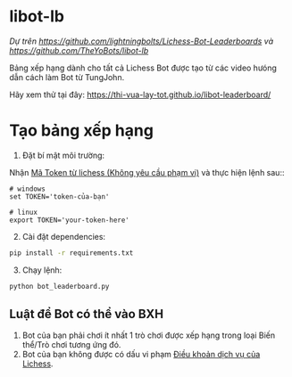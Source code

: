 # libot-lb
*Dự trên https://github.com/lightningbolts/Lichess-Bot-Leaderboards và https://github.com/TheYoBots/libot-lb*

Bảng xếp hạng dành cho tất cả Lichess Bot được tạo từ các video hưóng dẫn cách làm Bot từ TungJohn.

Hãy xem thử tại đây: https://thi-vua-lay-tot.github.io/libot-leaderboard/

# Tạo bảng xếp hạng
1. Đặt bí mật môi trường:

Nhận [Mã Token từ lichess (Không yêu cầu phạm vi)](https://lichess.org/account/oauth/token/create?scopes[]=None&description=Bot+Leaderboard+Token) và thực hiện lệnh sau::
```
# windows
set TOKEN='token-của-bạn'

# linux
export TOKEN='your-token-here'
```
2. Cài đặt dependencies:
```bash
pip install -r requirements.txt
```
3. Chạy lệnh:
```bash
python bot_leaderboard.py
```

## Luật để Bot có thể vào BXH
1. Bot của bạn phải chơi ít nhất 1 trò chơi được xếp hạng trong loại Biến thể/Trò chơi tương ứng đó.
2. Bot của bạn không được có dấu vi phạm [Điều khoản dịch vụ của Lichess](https://lichess.org/terms-of-service).

